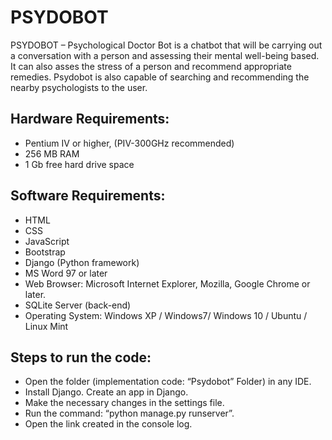 # PSYDOBOT

PSYDOBOT – Psychological Doctor Bot is a chatbot that will be carrying out a conversation with a person and assessing their mental well-being based. It can also asses the stress of a person and recommend appropriate remedies. Psydobot is also capable of searching and recommending the nearby psychologists to the user.

## Hardware Requirements: 
- Pentium IV or higher, (PIV-300GHz recommended)
- 256 MB RAM
- 1 Gb free hard drive space

## Software Requirements:  
- HTML
- CSS
- JavaScript
- Bootstrap
- Django (Python framework)
- MS Word 97 or later
- Web Browser: Microsoft Internet Explorer, Mozilla, Google Chrome or later.
- SQLite Server (back-end)
- Operating System: Windows XP / Windows7/ Windows 10 / Ubuntu / Linux Mint

## Steps to run the code:
- Open the folder (implementation code: “Psydobot” Folder) in any IDE.
- Install Django. Create an app in Django.
- Make the necessary changes in the settings file.
- Run the command: “python manage.py runserver”.
- Open the link created in the console log.